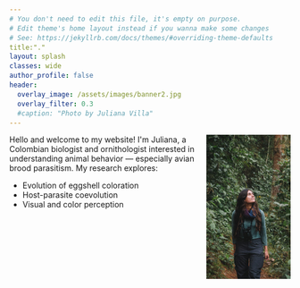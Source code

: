 ```yaml
---
# You don't need to edit this file, it's empty on purpose.
# Edit theme's home layout instead if you wanna make some changes
# See: https://jekyllrb.com/docs/themes/#overriding-theme-defaults
title:"."
layout: splash
classes: wide
author_profile: false
header:
  overlay_image: /assets/images/banner2.jpg
  overlay_filter: 0.3
  #caption: "Photo by Juliana Villa"
---
```

<div>
  <img style="display: flex; margin: auto; float: right; width: 30%;" src="/assets/images/photo_home.jpg"/>
</div>


Hello and welcome to my website! I'm Juliana, a Colombian biologist and ornithologist interested in understanding animal behavior — especially avian brood parasitism. 
My research explores:

- Evolution of eggshell coloration  
- Host-parasite coevolution  
- Visual and color perception
